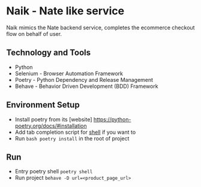 # Naik - Nate like service
Naik mimics the Nate backend service, completes the ecommerce checkout flow on behalf of user.

## Technology and Tools
- Python
- Selenium - Browser Automation Framework
- Poetry - Python Dependency and Release Management
- Behave - Behavior Driven Development (BDD) Framework
 
 ## Environment Setup
- Install poetry from its [website] https://python-poetry.org/docs/#installation
- Add tab completion script for [shell](https://python-poetry.org/docs/#enable-tab-completion-for-bash-fish-or-zsh) if you want to
- Run `bash poetry install` in the root of project

## Run 
- Entry poetry shell `poetry shell`
- Run project `behave -D url=<product_page_url>`
 


